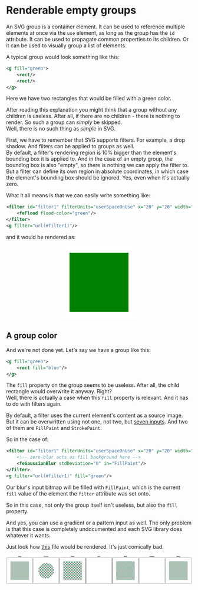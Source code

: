 # Renderable empty groups

An SVG group is a container element. It can be used to reference multiple elements at once
via the `use` element, as long as the group has the `id` attribute.
It can be used to propagate common properties to its children.
Or it can be used to visually group a list of elements.

A typical group would look something like this:

```xml
<g fill="green">
    <rect/>
    <rect/>
</g>
```

Here we have two rectangles that would be filled with a green color.

After reading this explanation you might think that a group
without any children is useless. After all, if there are
no children - there is nothing to render. So such a group can _simply_ be skipped.<br>
Well, there is no such thing as _simple_ in SVG.

First, we have to remember that SVG supports filters. For example, a drop shadow.
And filters can be applied to groups as well.<br>
By default, a filter's rendering region is 10% bigger than the element's bounding box it is applied to.
And in the case of an empty group, the bounding box is also "empty", so there is nothing
we can apply the filter to.<br>
But a filter can define its own region in absolute coordinates, in which case
the element's bounding box should be ignored. Yes, even when it's actually zero.

What it all means is that we can easily write something like:

```xml
<filter id="filter1" filterUnits="userSpaceOnUse" x="20" y="20" width="160" height="160">
    <feFlood flood-color="green"/>
</filter>
<g filter="url(#filter1)"/>
```

and it would be rendered as:

<p align="center">
<img src="images/empty-group-with-filter.png" width="200" height="200">
</p>

## A group color

And we're not done yet. Let's say we have a group like this:

```xml
<g fill="green">
    <rect fill="blue"/>
</g>
```

The `fill` property on the group seems to be useless.
After all, the child rectangle would overwrite it anyway. Right?<br>
Well, there is actually a case when this `fill` property is relevant.
And it has to do with filters again.

By default, a filter uses the current element's content as a source image.
But it can be overwritten using not one, not two,
but [seven inputs](https://www.w3.org/TR/SVG11/filters.html#FilterPrimitiveInAttribute).
And two of them are `FillPaint` and `StrokePaint`.

So in the case of:

```xml
<filter id="filter1" filterUnits="userSpaceOnUse" x="20" y="20" width="160" height="160">
    <!-- zero-blur acts as fill background here -->
    <feGaussianBlur stdDeviation="0" in="FillPaint"/>
</filter>
<g filter="url(#filter1)" fill="green"/>
```

Our blur's input bitmap will be filled with `FillPaint`, which is the current `fill` value
of the element the `filter` attribute was set onto.

So in this case, not only the group itself isn't useless, but also the `fill` property.

And yes, you can use a gradient or a pattern input as well. The only problem is that this
case is completely undocumented and each SVG library does whatever it wants.

Just look how [this](https://github.com/RazrFalcon/resvg-test-suite/blob/master/svg/e-filter-037.svg)
file would be rendered. It's just comically bad.

![](../images/filter-fill-input-bug.png)
